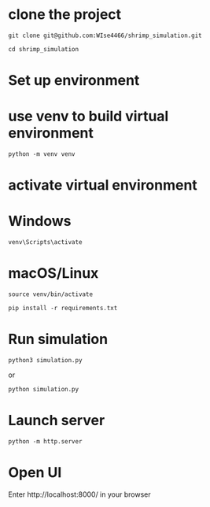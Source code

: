 # clone the project
```bash!
git clone git@github.com:WIse4466/shrimp_simulation.git
```
```bash!
cd shrimp_simulation
```
# Set up environment

# use venv to build virtual environment
```bash!
python -m venv venv
```

# activate virtual environment
# Windows
```bash!
venv\Scripts\activate
```
# macOS/Linux
```bash!
source venv/bin/activate
```
```bash!
pip install -r requirements.txt
```
# Run simulation
```bash!
python3 simulation.py
```
or
```bash!
python simulation.py
```
# Launch server
```bash!
python -m http.server
```
# Open UI
Enter http://localhost:8000/ in your browser
